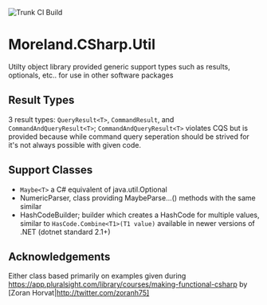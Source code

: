 ![Trunk CI Build](https://github.com/tsmoreland/Util/workflows/Trunk%20CI%20Build/badge.svg)

# Moreland.CSharp.Util

Utilty object library provided generic support types such as results, optionals, etc.. for use in other software packages

## Result Types

3 result types: ```QueryResult<T>```, ```CommandResult```, and ```CommandAndQueryResult<T>```; ```CommandAndQueryResult<T>``` violates CQS but is provided because while command query seperation should be strived for it's not always possible with given code.

## Support Classes

- ```Maybe<T>``` a C# equivalent of java.util.Optional<T>
- NumericParser, class providing MaybeParse...() methods with the same similar 
- HashCodeBuilder; builder which creates a HashCode for multiple values, similar to ```HasCode.Combine<T1>(T1 value)``` available in newer versions of .NET (dotnet standard 2.1+)

## Acknowledgements

Either class based primarily on examples given during https://app.pluralsight.com/library/courses/making-functional-csharp
by [Zoran Horvat|http://twitter.com/zoranh75]
